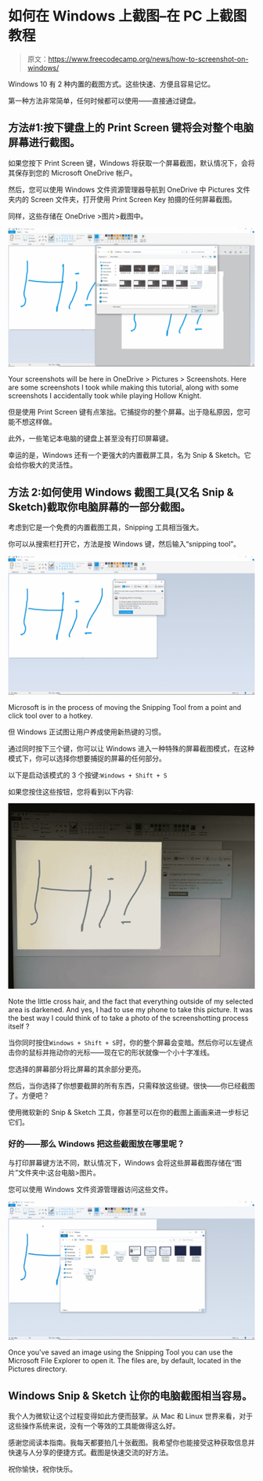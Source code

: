 # 如何在 Windows 上截图–在 PC 上截图教程

> 原文：<https://www.freecodecamp.org/news/how-to-screenshot-on-windows/>

Windows 10 有 2 种内置的截图方式。这些快速、方便且容易记忆。

第一种方法非常简单，任何时候都可以使用——直接通过键盘。

## 方法#1:按下键盘上的 Print Screen 键将会对整个电脑屏幕进行截图。

如果您按下 Print Screen 键，Windows 将获取一个屏幕截图，默认情况下，会将其保存到您的 Microsoft OneDrive 帐户。

然后，您可以使用 Windows 文件资源管理器导航到 OneDrive 中 Pictures 文件夹内的 Screen 文件夹，打开使用 Print Screen Key 拍摄的任何屏幕截图。

同样，这些存储在 OneDrive >图片>截图中。

![signal-attachment-2020-05-27-175723_002](img/b4cbebce14c8319251983aaac5c285cc.png)

Your screenshots will be here in OneDrive > Pictures > Screenshots. Here are some screenshots I took while making this tutorial, along with some screenshots I accidentally took while playing Hollow Knight.

但是使用 Print Screen 键有点笨拙。它捕捉你的整个屏幕。出于隐私原因，您可能不想这样做。

此外，一些笔记本电脑的键盘上甚至没有打印屏幕键。

幸运的是，Windows 还有一个更强大的内置截屏工具，名为 Snip & Sketch。它会给你极大的灵活性。

## 方法 2:如何使用 Windows 截图工具(又名 Snip & Sketch)截取你电脑屏幕的一部分截图。

考虑到它是一个免费的内置截图工具，Snipping 工具相当强大。

你可以从搜索栏打开它，方法是按 Windows 键，然后输入“snipping tool”。

![signal-attachment-2020-05-27-173918_005](img/f9bcec4787ef48cc5f1855b9f4ac65e9.png)

Microsoft is in the process of moving the Snipping Tool from a point and click tool over to a hotkey.

但 Windows 正试图让用户养成使用新热键的习惯。

通过同时按下三个键，你可以让 Windows 进入一种特殊的屏幕截图模式，在这种模式下，你可以选择你想要捕捉的屏幕的任何部分。

以下是启动该模式的 3 个按键:`Windows + Shift + S`

如果您按住这些按钮，您将看到以下内容:

![signal-2020-05-27-182424](img/48f11632da3e6aa98059ac380e1efa7b.png)

Note the little cross hair, and the fact that everything outside of my selected area is darkened. And yes, I had to use my phone to take this picture. It was the best way I could think of to take a photo of the screenshotting process itself ?

当你同时按住`Windows + Shift + S`时，你的整个屏幕会变暗。然后你可以左键点击你的鼠标并拖动你的光标——现在它的形状就像一个小十字准线。

您选择的屏幕部分将比屏幕的其余部分更亮。

然后，当你选择了你想要截屏的所有东西，只需释放这些键。很快——你已经截图了。方便吧？

使用微软新的 Snip & Sketch 工具，你甚至可以在你的截图上画画来进一步标记它们。

### 好的——那么 Windows 把这些截图放在哪里呢？

与打印屏幕键方法不同，默认情况下，Windows 会将这些屏幕截图存储在“图片”文件夹中:这台电脑>图片。

您可以使用 Windows 文件资源管理器访问这些文件。

![signal-attachment-2020-05-27-175723_003](img/27bffe755e44711da882700830acca62.png)

Once you've saved an image using the Snipping Tool you can use the Microsoft File Explorer to open it. The files are, by default, located in the Pictures directory.

## Windows Snip & Sketch 让你的电脑截图相当容易。

我个人为微软让这个过程变得如此方便而鼓掌。从 Mac 和 Linux 世界来看，对于这些操作系统来说，没有一个等效的工具能做得这么好。

感谢您阅读本指南。我每天都要拍几十张截图。我希望你也能接受这种获取信息并快速与人分享的便捷方式。截图是快速交流的好方法。

祝你愉快，祝你快乐。